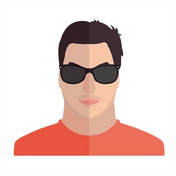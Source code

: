 <div align="center">
<img src="https://raw.githubusercontent.com/debba/debba/main/assets/me.png" height="256px" width="256px">
</div>


